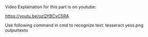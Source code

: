 Video Explaination for this part is on youtube:

https://youtu.be/ozQYBCvC5RA

Use following command in cmd to recognize text:
tesseract yess.png outputtexto
